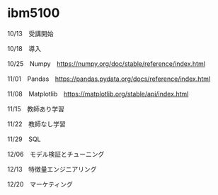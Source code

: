 # ibm5100
10/13　受講開始

10/18　導入

10/25　Numpy　https://numpy.org/doc/stable/reference/index.html

11/01　Pandas　https://pandas.pydata.org/docs/reference/index.html

11/08　Matplotlib　https://matplotlib.org/stable/api/index.html

11/15　教師あり学習

11/22　教師なし学習

11/29　SQL

12/06　モデル検証とチューニング

12/13　特徴量エンジニアリング

12/20　マーケティング
